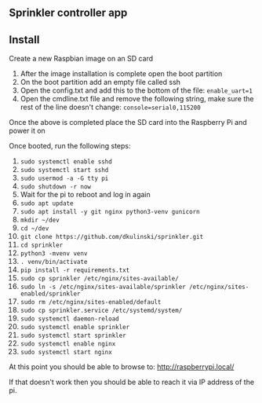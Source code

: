 ## Sprinkler controller app

## Install
Create a new Raspbian image on an SD card

1. After the image installation is complete open the boot partition
1. On the boot partition add an empty file called ssh
1. Open the config.txt and add this to the bottom of the file:
  `enable_uart=1`
1. Open the cmdline.txt file and remove the following string, make sure the rest of the line doesn't change:
  `console=serial0,115200`

Once the above is completed place the SD card into the Raspberry Pi and power it on

Once booted, run the following steps:

1. `sudo systemctl enable sshd`
1. `sudo systemctl start sshd`
1. `sudo usermod -a -G tty pi`
1. `sudo shutdown -r now`
1. Wait for the pi to reboot and log in again
1. `sudo apt update`
1. `sudo apt install -y git nginx python3-venv gunicorn`
1. `mkdir ~/dev`
1. `cd ~/dev`
1. `git clone https://github.com/dkulinski/sprinkler.git`
1. `cd sprinkler`
1. `python3 -mvenv venv`
1. `. venv/bin/activate`
1. `pip install -r requirements.txt`
1. `sudo cp sprinkler /etc/nginx/sites-available/`
1. `sudo ln -s /etc/nginx/sites-available/sprinkler /etc/nginx/sites-enabled/sprinkler`
1. `sudo rm /etc/nginx/sites-enabled/default`
1. `sudo cp sprinkler.service /etc/systemd/system/`
1. `sudo systemctl daemon-reload`
1. `sudo systemctl enable sprinkler`
1. `sudo systemctl start sprinkler`
1. `sudo systemctl enable nginx`
1. `sudo systemctl start nginx`

At this point you should be able to browse to:
http://raspberrypi.local/

If that doesn't work then you should be able to reach it via IP address of the pi.
